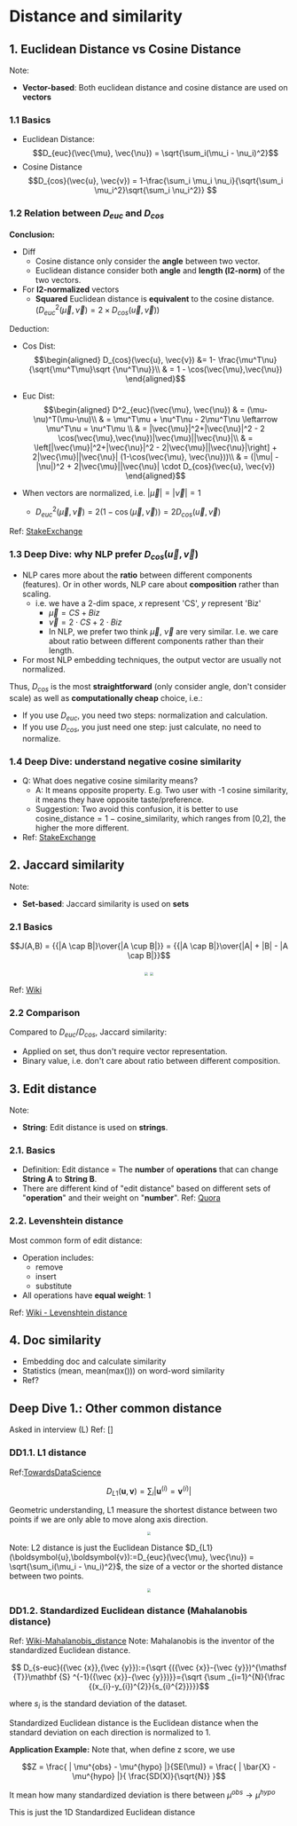 # Distance and similarity

## 1. Euclidean Distance vs Cosine Distance

Note:
- **Vector-based**: Both euclidean distance and cosine distance are used on **vectors**

### 1.1 Basics

- Euclidean Distance:
  $$D_{euc}(\vec{\mu}, \vec{\nu}) = \sqrt{\sum_i(\mu_i - \nu_i)^2}$$
- Cosine Distance
  $$D_{cos}(\vec{u}, \vec{v}) = 1-\frac{\sum_i \mu_i \nu_i}{\sqrt{\sum_i \mu_i^2}\sqrt{\sum_i \nu_i^2}} $$

### 1.2 Relation between $D_{euc}$ and $D_{cos}$

**Conclusion:** 

- Diff
  - Cosine distance only consider the **angle** between two vector.
  - Euclidean distance consider both **angle** and **length (l2-norm)** of the two vectors.
- For **l2-normalized** vectors
  - **Squared** Euclidean distance is **equivalent** to the cosine distance.($D^2_{euc}(\vec{\mu}, \vec{\nu}) = 2 \times D_{cos}(\vec{u}, \vec{v})$)

Deduction:

- Cos Dist:
$$\begin{aligned}
    D_{cos}(\vec{u}, \vec{v}) &= 1- \frac{\mu^T\nu}{\sqrt{\mu^T\mu}\sqrt {\nu^T\nu}}\\
    & = 1 - \cos(\vec{\mu},\vec{\nu})
\end{aligned}$$
- Euc Dist:
$$\begin{aligned}
    D^2_{euc}(\vec{\mu}, \vec{\nu}) & = (\mu-\nu)^T(\mu-\nu)\\
    & = \mu^T\mu + \nu^T\nu - 2\mu^T\nu  \leftarrow \mu^T\nu = \nu^T\mu \\
    & = |\vec{\mu}|^2+|\vec{\nu}|^2 - 2 \cos(\vec{\mu},\vec{\nu})|\vec{\mu}||\vec{\nu}|\\
    & = \left[|\vec{\mu}|^2+|\vec{\nu}|^2 - 2|\vec{\mu}||\vec{\nu}|\right] + 2|\vec{\mu}||\vec{\nu}| (1-\cos(\vec{\mu}, \vec{\nu}))\\
    & = (|\mu| - |\nu|)^2 + 2|\vec{\mu}||\vec{\nu}| \cdot D_{cos}(\vec{u}, \vec{v})
\end{aligned}$$

- When vectors are normalized, i.e. $|\vec{\mu}| = |\vec{\nu}| = 1$
  - $D^2_{euc}(\vec{\mu}, \vec{\nu}) = 2(1-\cos(\vec{\mu},\vec{\nu})) = 2D_{cos}(\vec{u}, \vec{v})$

Ref: [StakeExchange](https://stats.stackexchange.com/questions/146221/is-cosine-similarity-identical-to-l2-normalized-euclidean-distance)

### 1.3 Deep Dive: why NLP prefer $D_{cos}(\vec{u}, \vec{v})$

- NLP cares more about the **ratio** between different components (features). Or in other words, NLP care about **composition** rather than scaling.
  - i.e. we have a 2-dim space, $x$ represent 'CS', $y$ represent 'Biz'
    - $\vec{\mu} = CS + Biz$
    - $\vec{\nu} = 2\cdot CS + 2\cdot Biz$
    - In NLP, we prefer two think $\vec{\mu}$, $\vec{\nu}$ are very similar. I.e. we care about ratio between different components rather than their length.
- For most NLP embedding techniques, the output vector are usually not normalized.

Thus, $D_{cos}$ is the most **straightforward** (only consider angle, don't consider scale) as well as **computationally cheap** choice, i.e.:

- If you use $D_{euc}$, you need two steps: normalization and calculation.
- If you use $D_{cos}$, you just need one step: just calculate, no need to normalize.

### 1.4 Deep Dive: understand negative cosine similarity

- Q: What does negative cosine similarity means?
  - A: It means opposite property. E.g. Two user with -1 cosine similarity, it means they have opposite taste/preference.
  - Suggestion: Two avoid this confusion, it is better to use ${\text{cosine\_distance}} = 1 - {\text{cosine\_similarity}}$, which ranges from [0,2], the higher the more different.
- Ref: [StakeExchange]( https://stats.stackexchange.com/questions/198810/interpreting-negative-cosine-similarity)


## 2. Jaccard similarity

Note:

- **Set-based**: Jaccard similarity is used on **sets**

### 2.1 Basics

$$J(A,B) = {{|A \cap B|}\over{|A \cup B|}} = {{|A \cap B|}\over{|A| + |B| - |A \cap B|}}$$

<div  align="center">
  <img src=https://upload.wikimedia.org/wikipedia/commons/thumb/1/1f/Intersection_of_sets_A_and_B.svg/371px-Intersection_of_sets_A_and_B.svg.png style = "zoom:40%">
  <img src=https://upload.wikimedia.org/wikipedia/commons/thumb/e/ee/Union_of_sets_A_and_B.svg/371px-Union_of_sets_A_and_B.svg.png style = "zoom:40%">
</div>

Ref: [Wiki](https://en.wikipedia.org/wiki/Jaccard_index)

### 2.2 Comparison

Compared to $D_{euc}$/$D_{cos}$, Jaccard similarity:

- Applied on set, thus don't require vector representation.
- Binary value, i.e. don't care about ratio between different composition.

## 3. Edit distance

Note:

- **String**: Edit distance is used on **strings**.

### 2.1. Basics

- Definition: Edit distance = The **number** of **operations** that can change **String A** to **String B**. 
- There are different kind of "edit distance" based on different sets of "**operation**" and their weight on "**number**". Ref: [Quora](https://www.quora.com/What-is-the-difference-between-Levenshtein-Distance-Algorithm-and-Minimum-Edit-Distance-Algorithm-in-string-processing)

### 2.2. Levenshtein distance

Most common form of edit distance:

- Operation includes:
  - remove
  - insert
  - substitute
- All operations have **equal weight**: 1

Ref: [Wiki - Levenshtein distance](https://en.wikipedia.org/wiki/Levenshtein_distance)


## 4. Doc similarity

- Embedding doc and calculate similarity
- Statistics (mean, mean(max())) on word-word similarity
- Ref?


## Deep Dive 1.: Other common distance

Asked in interview (L) Ref: []

### DD1.1. L1 distance

Ref:[TowardsDataScience](https://towardsdatascience.com/3-distances-that-every-data-scientist-should-know-59d864e5030a)

$$D_{L1}(\boldsymbol{u},\boldsymbol{v}) = \sum_i |\boldsymbol{u}^{(i)} = \boldsymbol{v}^{(i)}|  $$

Geometric understanding, L1 measure the shortest distance between two points if we are only able to move along axis direction.


<div  align="center"><img src=https://miro.medium.com/max/1400/1*88uZae0Utf7kavhQFvMqaw.png style = "zoom:40%"></div>


Note: L2 distance is just the Euclidean Distance $D_{L1}(\boldsymbol{u},\boldsymbol{v}):=D_{euc}(\vec{\mu}, \vec{\nu}) = \sqrt{\sum_i(\mu_i - \nu_i)^2}$, the size of a vector or the shorted distance between two points.


<div  align="center"><img src=https://miro.medium.com/max/1524/1*J2bK-UKhrW1Ill5EyAxXOQ.png style = "zoom:40%"></div>


### DD1.2. Standardized Euclidean distance (Mahalanobis distance)



Ref: [Wiki-Mahalanobis_distance](Wiki-https://en.wikipedia.org/wiki/Mahalanobis_distance)
Note: Mahalanobis is the inventor of the standardized Euclidean distance.

$$ D_{s-euc}({\vec {x}},{\vec {y}}):={\sqrt {({\vec {x}}-{\vec {y}})^{\mathsf {T}}\mathbf {S} ^{-1}({\vec {x}}-{\vec {y}})}}={\sqrt {\sum _{i=1}^{N}{\frac {(x_{i}-y_{i})^{2}}{s_{i}^{2}}}}}$$

where $s_i$ is the standard deviation of the dataset.

Standardized Euclidean distance is the Euclidean distance when the standard deviation on each direction is normalized to 1. 

**Application Example:** Note that, when define z score, we use 

$$Z = \frac{ | \mu^{obs} - \mu^{hypo} |}{SE(\mu)} = \frac{ | \bar{X} - \mu^{hypo} |}{ \frac{SD(X)}{\sqrt{N}} }$$

It mean how many standardized deviation is there between $\mu^{obs} \to \mu^{hypo}$

This is just the 1D Standardized Euclidean distance 

